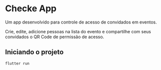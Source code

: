 # Checke App

Um app desenvolvido para controle de acesso de convidados em eventos.

Crie, edite, adicione pessoas na lista do evento e compartilhe com seus convidados 
o QR Code de permissão de acesso.

## Iniciando o projeto

``` bash
flutter run
```
